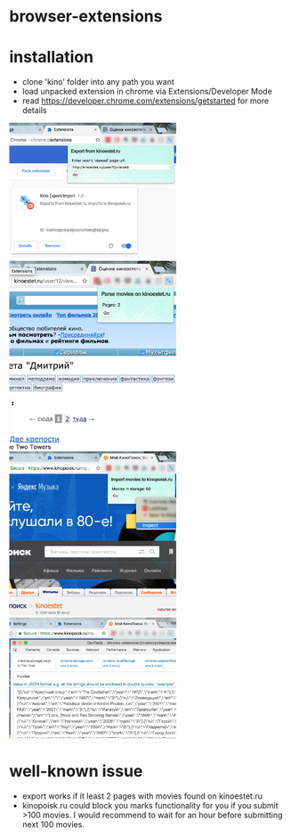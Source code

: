 # browser-extensions

# installation
- clone 'kino' folder into any path you want
- load unpacked extension in chrome via Extensions/Developer Mode
- read https://developer.chrome.com/extensions/getstarted for more details

<img src="https://github.com/zanybaka/browser-extensions/blob/master/chrome/kino/step1.png" alt="step#1" width="300"/>

<img src="https://github.com/zanybaka/browser-extensions/blob/master/chrome/kino/step2.png" alt="step#2" width="300"/>

<img src="https://github.com/zanybaka/browser-extensions/blob/master/chrome/kino/step3.png" alt="step#3" width="300"/>

<img src="https://github.com/zanybaka/browser-extensions/blob/master/chrome/kino/step4.png" alt="step#4" width="300"/>

# well-known issue
- export works if it least 2 pages with movies found on kinoestet.ru
- kinopoisk.ru could block you marks functionality for you if you submit >100 movies. I would recommend to wait for an hour before submitting next 100 movies.

